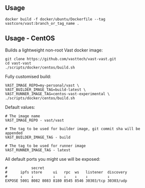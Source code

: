 ## Usage

```docker build -f docker/ubuntu/Dockerfile --tag vastcore/vast:branch_or_tag_name .```

## Usage - CentOS

Builds a lightweight non-root Vast docker image:
```
git clone https://github.com/vasttech/vast-vast.git
cd vast-vast
./scripts/docker/centos/build.sh
```

Fully customised build:
```
VAST_IMAGE_REPO=my-personal/vast \
VAST_BUILDER_IMAGE_TAG=build-latest \
VAST_RUNNER_IMAGE_TAG=centos-vast-experimental \
./scripts/docker/centos/build.sh
```

Default values:
```
# The image name
VAST_IMAGE_REPO - vast/vast

# The tag to be used for builder image, git commit sha will be appended
VAST_BUILDER_IMAGE_TAG - build

# The tag to be used for runner image
VAST_RUNNER_IMAGE_TAG - latest
```

All default ports you might use will be exposed:
```
#           secret
#      ipfs store     ui   rpc  ws   listener  discovery
#      ↓    ↓         ↓    ↓    ↓    ↓         ↓
EXPOSE 5001 8082 8083 8180 8545 8546 30303/tcp 30303/udp
```
